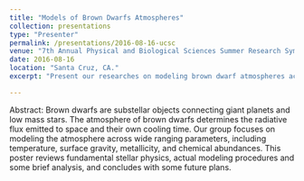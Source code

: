 ```yaml
---
title: "Models of Brown Dwarfs Atmospheres"
collection: presentations
type: "Presenter"
permalink: /presentations/2016-08-16-ucsc
venue: "7th Annual Physical and Biological Sciences Summer Research Symposium"
date: 2016-08-16
location: "Santa Cruz, CA."
excerpt: "Present our researches on modeling brown dwarf atmospheres across a range of parameters."

---
```

Abstract: Brown dwarfs are substellar objects connecting giant planets and low mass stars. The atmosphere of brown dwarfs determines the radiative flux emitted to space and their own cooling time. Our group focuses on modeling the atmosphere across wide ranging parameters, including temperature, surface gravity, metallicity, and chemical abundances. This poster reviews fundamental stellar physics, actual modeling procedures and some brief analysis, and concludes with some future plans.
